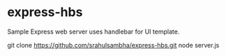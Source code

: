 # express-hbs

Sample Express web server uses handlebar for UI template.

git clone https://github.com/srahulsambha/express-hbs.git
node server.js
